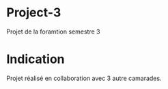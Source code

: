 # Project-3
Projet de la foramtion semestre 3 

# Indication 

Projet réalisé en collaboration avec 3 autre camarades.